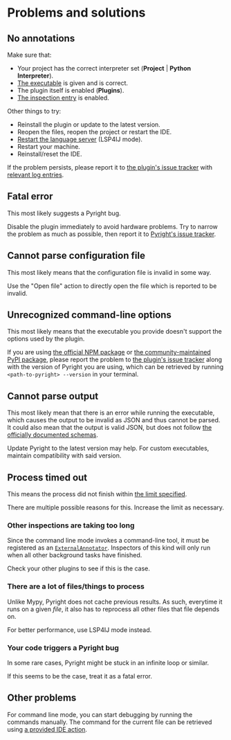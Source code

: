 # Problems and solutions


## No annotations

Make sure that:

* Your project has the correct interpreter set
  (<b>Project</b> | <b>Python Interpreter</b>).
* [The executable][1] is given and is correct.
* The plugin itself is enabled (<b>Plugins</b>).
* [The inspection entry][2] is enabled.

Other things to try:

* Reinstall the plugin or update to the latest version.
* Reopen the files, reopen the project or restart the IDE.
* [Restart the language server][3] (LSP4IJ mode).
* Restart your machine.
* Reinstall/reset the IDE.

If the problem persists, please report it to
[the plugin's issue tracker][4] with [relevant log entries][5].


## Fatal error

This most likely suggests a Pyright bug.

Disable the plugin immediately to avoid hardware problems.
Try to narrow the problem as much as possible,
then report it to [Pyright's issue tracker][6].


## Cannot parse configuration file

This most likely means that the configuration file is invalid in some way.

Use the "Open file" action to directly open the file
which is reported to be invalid.


## Unrecognized command-line options

This most likely means that the executable you provide
doesn't support the options used by the plugin.

If you are using [the official NPM package][7] or
[the community-maintained PyPI package][8],
please report the problem to [the plugin's issue tracker][4]
along with the version of Pyright you are using, which can be
retrieved by running `<path-to-pyright> --version` in your terminal.


## Cannot parse output

This most likely mean that there is an error while running the executable,
which causes the output to be invalid as JSON and thus cannot be parsed.
It could also mean that the output is valid JSON,
but does not follow [the officially documented schemas][9].

Update Pyright to the latest version may help.
For custom executables, maintain compatibility with said version.


## Process timed out

This means the process did not finish within [the limit specified][10].

There are multiple possible reasons for this.
Increase the limit as necessary.


### Other inspections are taking too long

Since the command line mode invokes a command-line tool,
it must be registered as an [`ExternalAnnotator`][11].
Inspectors of this kind will only run
when all other background tasks have finished.

Check your other plugins to see if this is the case.


### There are a lot of files/things to process

Unlike Mypy, Pyright does not cache previous results.
As such, everytime it runs on a given <em>file</em>,
it also has to reprocess all other files that file depends on.

For better performance, use LSP4IJ mode instead.


### Your code triggers a Pyright bug

In some rare cases, Pyright might be stuck in an infinite loop or similar.

If this seems to be the case, treat it as a fatal error.


## Other problems

For command line mode, you can start debugging
by running the commands manually.
The command for the current file can be retrieved
using [a provided IDE action][12].


  [1]: configurations/executables.md
  [2]: configurations/inspection.md
  [3]: how-to.md#how-to-restart-the-language-server
  [4]: https://github.com/InSyncWithFoo/pyright-for-pycharm/issues
  [5]: logging.md
  [6]: https://github.com/microsoft/pyright/issues
  [7]: https://www.npmjs.com/package/pyright
  [8]: https://pypi.org/project/pyright/
  [9]: https://microsoft.github.io/pyright/#/command-line?id=json-output
  [10]: configurations/other.md#process-timeout
  [11]: https://plugins.jetbrains.com/docs/intellij/syntax-highlighting-and-error-highlighting.html#external-annotator
  [12]: actions.md#copy-pyright-command
